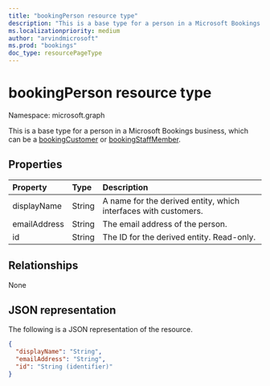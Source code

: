 ```yaml
---
title: "bookingPerson resource type"
description: "This is a base type for a person in a Microsoft Bookings business, which can be a bookingCustomer or bookingStaffMember."
ms.localizationpriority: medium
author: "arvindmicrosoft"
ms.prod: "bookings"
doc_type: resourcePageType
---
```


# bookingPerson resource type

Namespace: microsoft.graph

This is a base type for a person in a Microsoft Bookings business, which can be a [bookingCustomer](bookingcustomer.md) or [bookingStaffMember](bookingstaffmember.md).

## Properties
| Property	   | Type	|Description|
|:---------------|:--------|:----------|
|displayName|String|A name for the derived entity, which interfaces with customers.|
|emailAddress|String|The email address of the person.|
|id|String| The ID for the derived entity. Read-only.|

## Relationships
None


## JSON representation

The following is a JSON representation of the resource.

<!-- {
  "blockType": "resource",
  "optionalProperties": [

  ],
  "@odata.type": "microsoft.graph.bookingPerson"
}-->

```json
{
  "displayName": "String",
  "emailAddress": "String",
  "id": "String (identifier)"
}

```

<!-- uuid: 8fcb5dbc-d5aa-4681-8e31-b001d5168d79
2015-10-25 14:57:30 UTC -->
<!--
{
  "type": "#page.annotation",
  "description": "bookingPerson resource",
  "keywords": "",
  "section": "documentation",
  "tocPath": "",
  "suppressions": []
}
-->


